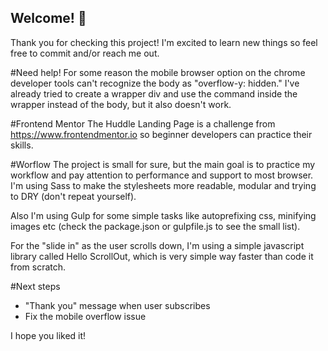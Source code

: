 ## Welcome! 👋
Thank you for checking this project! I'm excited to learn new things so feel free to commit and/or reach me out.

#Need help!
For some reason the mobile browser option on the chrome developer tools can't recognize the body as "overflow-y: hidden." I've already tried to create a wrapper div and use the command inside the wrapper instead of the body, but it also doesn't work.

#Frontend Mentor
The Huddle Landing Page is a challenge from https://www.frontendmentor.io so beginner developers can practice their skills.

#Worflow
The project is small for sure, but the main goal is to practice my workflow and pay attention to performance and support to most browser. I'm using Sass to make the stylesheets more readable, modular and trying to DRY (don't repeat yourself).

Also I'm using Gulp for some simple tasks like autoprefixing css, minifying images etc (check the package.json or gulpfile.js to see the small list).

For the "slide in" as the user scrolls down, I'm using a simple javascript library called Hello ScrollOut, which is very simple way faster than code it from scratch.

#Next steps
- "Thank you" message when user subscribes
- Fix the mobile overflow issue

I hope you liked it!